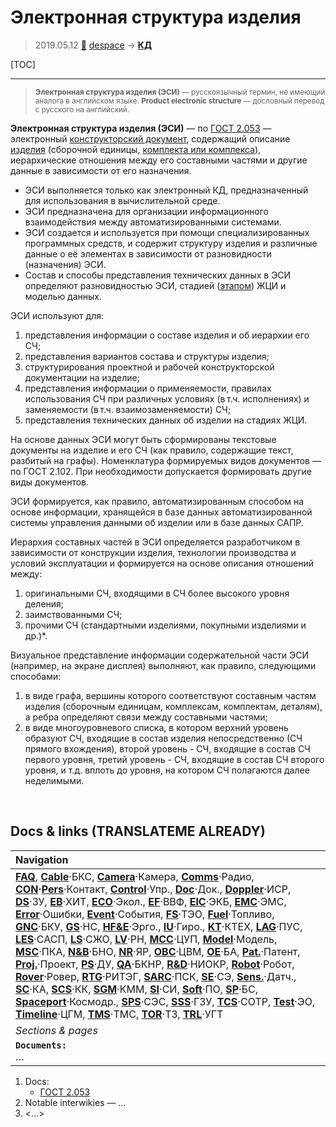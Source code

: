 # Электронная структура изделия
> 2019.05.12 [🚀](../index/index.md) [despace](index.md) → **[КД](doc.md)**

[TOC]

---

> <small>**Электронная структура изделия (ЭСИ)** — русскоязычный термин, не имеющий аналога в английском языке. **Product electronic structure** — дословный перевод с русского на английский.</small>

**Электронная структура изделия (ЭСИ)** — по [ГОСТ 2.053](гост_2_053.md) — электронный [конструкторский документ](doc.md), содержащий описание [изделия](unit.md) (сборочной единицы, [комплекта или комплекса](scs.md)), иерархические отношения между его составными частями и другие данные в зависимости от его назначения.
   - ЭСИ выполняется только как электронный КД, предназначенный для использования в вычислительной среде.
   - ЭСИ предназначена для организации информационного взаимодействия между автоматизированными системами.
   - ЭСИ создается и используется при помощи специализированных программных средств, и содержит структуру изделия и различные данные о её элементах в зависимости от разновидности (назначения) ЭСИ.
   - Состав и способы представления технических данных в ЭСИ определяют разновидностью ЭСИ, стадией ([этапом](rnd.md)) ЖЦИ и моделью данных.

ЭСИ используют для:

   1. представления информации о составе изделия и об иерархии его СЧ;
   1. представления вариантов состава и структуры изделия;
   1. структурирования проектной и рабочей конструкторской документации на изделие;
   1. представления информации о применяемости, правилах использования СЧ при различных условиях (в т.ч. исполнениях) и заменяемости (в т.ч. взаимозаменяемости) СЧ;
   1. представления технических данных об изделии на стадиях ЖЦИ.

На основе данных ЭСИ могут быть сформированы текстовые документы на изделие и его СЧ (как правило, содержащие текст, разбитый на графы). Номенклатура формируемых видов документов — по ГОСТ 2.102. При необходимости допускается формировать другие виды документов.

ЭСИ формируется, как правило, автоматизированным способом на основе информации, хранящейся в базе данных автоматизированной системы управления данными об изделии или в базе данных САПР.

Иерархия составных частей в ЭСИ определяется разработчиком в зависимости от конструкции изделия, технологии производства и условий эксплуатации и формируется на основе описания отношений между:

   1. оригинальными СЧ, входящими в СЧ более высокого уровня деления;
   1. заимствованными СЧ;
   1. прочими СЧ (стандартными изделиями, покупными изделиями и др.)*.

Визуальное представление информации содержательной части ЭСИ (например, на экране дисплея) выполняют, как правило, следующими способами:

   1. в виде графа, вершины которого соответствуют составным частям изделия (сборочным единицам, комплексам, комплектам, деталям), а ребра определяют связи между составными частями;
   1. в виде многоуровневого списка, в котором верхний уровень образуют СЧ, входящие в состав изделия непосредственно (СЧ прямого вхождения), второй уровень - СЧ, входящие в состав СЧ первого уровня, третий уровень - СЧ, входящие в состав СЧ второго уровня, и т.д. вплоть до уровня, на котором СЧ полагаются далее неделимыми.



<p style="page-break-after:always"> </p>

## Docs & links (TRANSLATEME ALREADY)
|Navigation|
|:--|
|**[FAQ](faq.md)**, **[Cable](cable.md)**·БКС, **[Camera](cam.md)**·Камера, **[Comms](comms.md)**·Радио, **[CON](contact.md)·[Pers](person.md)**·Контакт, **[Control](control.md)**·Упр., **[Doc](doc.md)**·Док., **[Doppler](doppler.md)**·ИСР, **[DS](ds.md)**·ЗУ, **[EB](eb.md)**·ХИТ, **[ECO](ecology.md)**·Экол., **[EF](ef.md)**·ВВФ, **[ElC](elc.md)**·ЭКБ, **[EMC](emc.md)**·ЭМС, **[Error](error.md)**·Ошибки, **[Event](event.md)**·События, **[FS](fs.md)**·ТЭО, **[Fuel](fuel.md)**·Топливо, **[GNC](gnc.md)**·БКУ, **[GS](scs.md)**·НС, **[HF&E](hfe.md)**·Эрго., **[IU](iu.md)**·Гиро., **[KT](kt.md)**·КТЕХ, **[LAG](lag.md)**·ПУC, **[LES](les.md)**·САСП, **[LS](ls.md)**·СЖО, **[LV](lv.md)**·РН, **[MCC](mcc.md)**·ЦУП, **[Model](model.md)**·Модель, **[MSC](sc.md)**·ПКА, **[N&B](nnb.md)**·БНО, **[NR](nr.md)**·ЯР, **[OBC](obc.md)**·ЦВМ, **[OE](oe.md)**·БА, **[Pat.](патент.md)**·Патент, **[Proj.](project.md)**·Проект, **[PS](ps.md)**·ДУ, **[QA](qa.md)**·БКНР, **[R&D](rnd.md)**·НИОКР, **[Robot](robotics.md)**·Робот, **[Rover](rover.md)**·Ровер, **[RTG](rtg.md)**·РИТЭГ, **[SARC](sarc.md)**·ПСК, **[SE](se.md)**·СЭ, **[Sens.](sensor.md)**·Датч., **[SC](sc.md)**·КА, **[SCS](scs.md)**·КК, **[SGM](sgm.md)**·КММ, **[SI](si.md)**·СИ, **[Soft](soft.md)**·ПО, **[SP](sp.md)**·БС, **[Spaceport](spaceport.md)**·Космодр., **[SPS](sps.md)**·СЭС, **[SSS](sss.md)**·ГЗУ, **[TCS](tcs.md)**·СОТР, **[Test](test.md)**·ЭО, **[Timeline](timeline.md)**·ЦГМ, **[TMS](tms.md)**·ТМС, **[TOR](tor.md)**·ТЗ, **[TRL](trl.md)**·УГТ|
|*Sections & pages*|
|**`Documents:`**<br> …|

   1. Docs:
      - [ГОСТ 2.053](гост_2_053.md)
   1. Notable interwikies — …
   1. <…>
